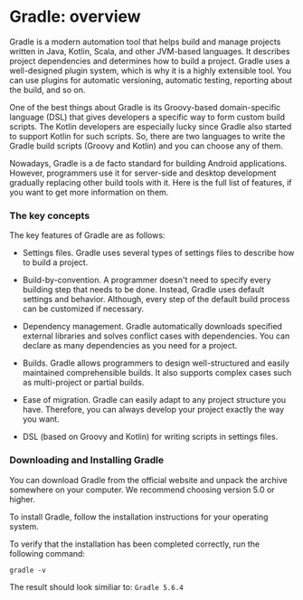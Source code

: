 # Gradle: overview
Gradle is a modern automation tool that helps build and manage projects written in Java, Kotlin, Scala, and other JVM-based languages. It describes project dependencies and determines how to build a project. Gradle uses a well-designed plugin system, which is why it is a highly extensible tool. You can use plugins for automatic versioning, automatic testing, reporting about the build, and so on.

One of the best things about Gradle is its Groovy-based domain-specific language (DSL) that gives developers a specific way to form custom build scripts. The Kotlin developers are especially lucky since Gradle also started to support Kotlin for such scripts. So, there are two languages to write the Gradle build scripts (Groovy and Kotlin) and you can choose any of them.


Nowadays, Gradle is a de facto standard for building Android applications. However, programmers use it for server-side and desktop development gradually replacing other build tools with it. Here is the full list of features, if you want to get more information on them.

### The key concepts
The key features of Gradle are as follows:

- Settings files. Gradle uses several types of settings files to describe how to build a project.

- Build-by-convention. A programmer doesn't need to specify every building step that needs to be done. Instead, Gradle uses default settings and behavior. Although, every step of the default build process can be customized if necessary.

- Dependency management. Gradle automatically downloads specified external libraries and solves conflict cases with dependencies. You can declare as many dependencies as you need for a project.

- Builds. Gradle allows programmers to design well-structured and easily maintained comprehensible builds. It also supports complex cases such as multi-project or partial builds.

- Ease of migration. Gradle can easily adapt to any project structure you have. Therefore, you can always develop your project exactly the way you want.

- DSL (based on Groovy and Kotlin) for writing scripts in settings files.

### Downloading and Installing Gradle
You can download Gradle from the official website and unpack the archive somewhere on your computer. We recommend choosing version 5.0 or higher.

To install Gradle, follow the installation instructions for your operating system.

To verify that the installation has been completed correctly, run the following command:

` gradle -v `

The result should look similiar to:
`Gradle 5.6.4`


